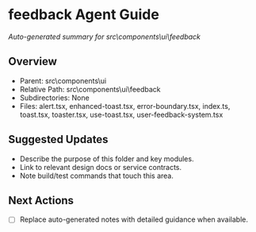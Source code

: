 ﻿# feedback Agent Guide
*Auto-generated summary for src\components\ui\feedback*

## Overview
- Parent: src\components\ui
- Relative Path: src\components\ui\feedback
- Subdirectories: None
- Files: alert.tsx, enhanced-toast.tsx, error-boundary.tsx, index.ts, toast.tsx, toaster.tsx, use-toast.tsx, user-feedback-system.tsx

## Suggested Updates
- Describe the purpose of this folder and key modules.
- Link to relevant design docs or service contracts.
- Note build/test commands that touch this area.

## Next Actions
- [ ] Replace auto-generated notes with detailed guidance when available.
